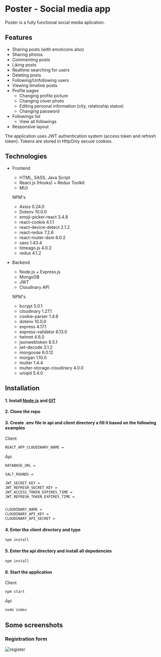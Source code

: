 # Poster - Social media app

Poster is a fully functional social media aplication.


## Features 
 - Sharing posts (with emoticons also)
 - Sharing photos
 - Commenting posts
 - Liking posts
 - Realtime searching for users
 - Deleting posts
 - Following/Unfollowing users
 - Viewing timeline posts
 - Profile pages
   - Changing profile picture
   - Changing cover photo
   - Editing personal information (city, relatioship status)
   - Changing password
- Followings list
   - View all followings
- Responsive layout



The application uses JWT authentication system (access token and refresh token). Tokens are stored in HttpOnly secure cookies.   



## Technologies

- Frontend

   - HTML, SASS, Java Script 
   - React.js (Hooks) + Redux Toolkit
   - MUI
   
   
   
    NPM's
    - Axios 0.24.0
    - Dotenv 10.0.0
    - emoji-picker-react 3.4.8
    - react-cookie 4.1.1
    - react-device-detect 2.1.2
    - react-redux 7.2.6
    - react-router-dom 6.0.2
    - sass 1.43.4
    - timeago.js 4.0.2
    - redux 4.1.2
  
- Backend
   - Node.js + Express.js
   - MongoDB
   - JWT
   - Cloudinary API

    NPM's
    - bcrypt 5.0.1
    - cloudinary 1.27.1
    - cookie-parser 1.4.6
    - dotenv 10.0.0
    - express 4.17.1
    - express-validator 6.13.0
    - helmet 4.6.0
    - jsonwebtoken 8.5.1
    - jwt-decode 3.1.2
    - mongoose 6.0.12
    - morgan 1.10.0
    - multer 1.4.4
    - multer-storage-cloudinary 4.0.0
    - uniqid 5.4.0

 ## Installation
 
 #### 1. Install [Node.js](https://nodejs.org/en/) and [GIT](https://git-scm.com/) 
 #### 2. Clone the repo
 #### 3. Create **.env** file in api and client directory a fill it based on the following examples
 
 Client
  ```bash
REACT_APP_CLOUDINARY_NAME = 
```

Api 
  ```bash
DATABASE_URL = 

SALT_ROUNDS = 

JWT_SECRET_KEY = 
JWT_REFRESH_SECRET_KEY = 
JWT_ACCESS_TOKEN_EXPIRES_TIME = 
JWT_REFRESH_TOKEN_EXPIRES_TIME = 


CLOUDINARY_NAME = 
CLOUDINARY_API_KEY = 
CLOUDINARY_API_SECRET = 
```
 
 #### 4. Enter the client directory and type 
 ```bash
npm install
```
#### 5. Enter the api directory and install all depedencies
 ```bash
npm install
```
#### 6. Start the application

Client
 ```bash
npm start
```

Api
 ```bash
node index
```

## Some screenshots

### Registration form
![register](https://i.postimg.cc/7PtSpcPm/login.png)




   

